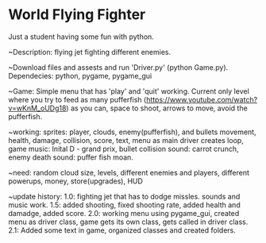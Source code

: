 # World Flying Fighter
 Just a student having some fun with python.

~Description: flying jet fighting different enemies.

~Download files and assests and run 'Driver.py' (python Game.py).
Dependecies: python, pygame, pygame_gui

~Game: Simple menu that has 'play' and 'quit' working. Current only level where you try to feed as many pufferfish (https://www.youtube.com/watch?v=wKnM_oUDg18) as you can, space to shoot, arrows to move, avoid the pufferfish.

~working:
sprites: player, clouds, enemy(pufferfish), and bullets
movement, health, damage, collision, score, text, menu as main driver creates loop, game music: Inital D - grand prix, bullet collision sound: carrot crunch, enemy death sound: puffer fish moan.

~need:
random cloud size, levels, different enemies and players, different powerups, money, store(upgrades), HUD

~update history:
1.0: fighting jet that has to dodge missles. sounds and music work.
1.5: added shooting, fixed shooting rate, added health and damadge, added score.
2.0: working menu using pygame_gui, created menu as driver class, game gets its own class, gets called in driver class. 2.1: Added some text in game, organized classes and created folders.
